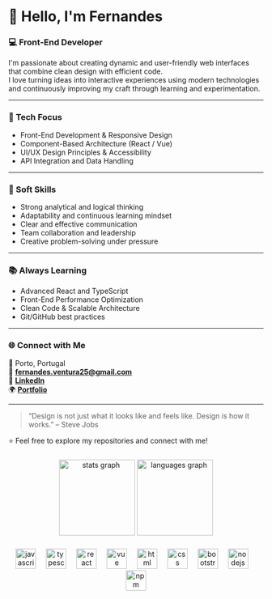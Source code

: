# 👋 Hello, I'm Fernandes

### 💻 Front-End Developer

I'm passionate about creating dynamic and user-friendly web interfaces that combine clean design with efficient code.  
I love turning ideas into interactive experiences using modern technologies and continuously improving my craft through learning and experimentation.

---

### 🚀 Tech Focus
- Front-End Development & Responsive Design  
- Component-Based Architecture (React / Vue)  
- UI/UX Design Principles & Accessibility  
- API Integration and Data Handling  

---

### 🧠 Soft Skills
- Strong analytical and logical thinking  
- Adaptability and continuous learning mindset  
- Clear and effective communication  
- Team collaboration and leadership  
- Creative problem-solving under pressure  

---

### 📚 Always Learning
- Advanced React and TypeScript  
- Front-End Performance Optimization  
- Clean Code & Scalable Architecture  
- Git/GitHub best practices  

---

### 🌐 Connect with Me
📍 Porto, Portugal  
📧 **fernandes.ventura25@gmail.com**  
💼 [**LinkedIn**](https://linkedin.com/in/fernandes-carvalho/)  
🌍 [**Portfolio**](https://fernandesportfolio.vercel.app/)

---

> “Design is not just what it looks like and feels like. Design is how it works.” – Steve Jobs  

⭐ Feel free to explore my repositories and connect with me!

###

<div align="center">
  <img src="https://github-readme-stats.vercel.app/api?username=FernandesVentura&show_icons=true&theme=dracula&include_all_commits=true&count_private=true" height="150" alt="stats graph" />
  <img src="https://github-readme-stats.vercel.app/api/top-langs?username=FernandesVentura&layout=compact&langs_count=6&theme=dracula" height="150" alt="languages graph" />
</div>

###

<div align="center">
  <img src="https://cdn.jsdelivr.net/gh/devicons/devicon/icons/javascript/javascript-original.svg" height="40" alt="javascript logo" />
  <img width="12" />
  <img src="https://cdn.jsdelivr.net/gh/devicons/devicon/icons/typescript/typescript-original.svg" height="40" alt="typescript logo" />
  <img width="12" />
  <img src="https://cdn.jsdelivr.net/gh/devicons/devicon/icons/react/react-original.svg" height="40" alt="react logo" />
  <img width="12" />
  <img src="https://cdn.jsdelivr.net/gh/devicons/devicon/icons/vuejs/vuejs-original.svg" height="40" alt="vue logo" />
  <img width="12" />
  <img src="https://cdn.jsdelivr.net/gh/devicons/devicon/icons/html5/html5-original.svg" height="40" alt="html logo" />
  <img width="12" />
  <img src="https://cdn.jsdelivr.net/gh/devicons/devicon/icons/css3/css3-original.svg" height="40" alt="css logo" />
  <img width="12" />
  <img src="https://cdn.jsdelivr.net/gh/devicons/devicon/icons/bootstrap/bootstrap-original.svg" height="40" alt="bootstrap logo" />
  <img width="12" />
  <img src="https://cdn.jsdelivr.net/gh/devicons/devicon/icons/nodejs/nodejs-original.svg" height="40" alt="nodejs logo" />
  <img width="12" />
  <img src="https://cdn.jsdelivr.net/gh/devicons/devicon/icons/npm/npm-original-wordmark.svg" height="40" alt="npm logo" />
</div>

###
